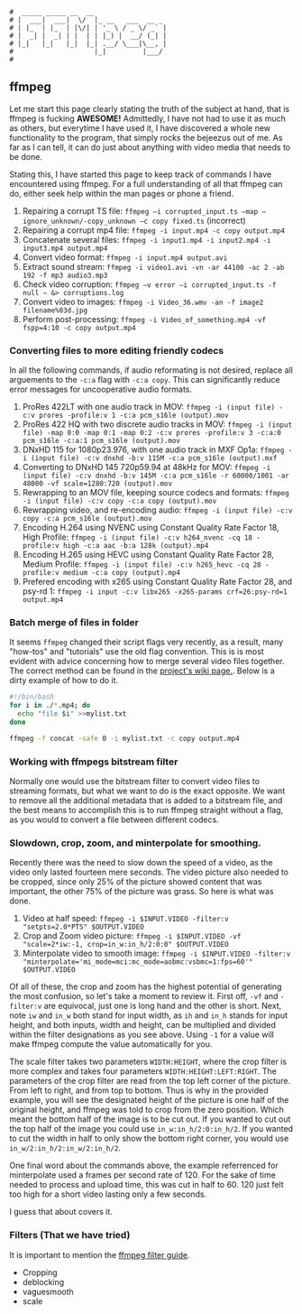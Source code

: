 ```text
#  _____ _____ __  __
# |  ___|  ___|  \/  |_ __   ___  __ _
# | |_  | |_  | |\/| | '_ \ / _ \/ _` |
# |  _| |  _| | |  | | |_) |  __/ (_| |
# |_|   |_|   |_|  |_| .__/ \___|\__, |
#                    |_|         |___/
#
```

## ffmpeg

Let me start this page clearly stating the truth of the subject at hand, that is ffmpeg is fucking __AWESOME!__ 
Admittedly, I have not had to use it as much as others, but everytime I have used it, I have discovered a
whole new functionality to the program, that simply rocks the bejeezus out of me. As far as I can tell, it can
do just about anything with video media that needs to be done. 

Stating this, I have started this page to keep track of commands I have encountered using ffmpeg. For a full
understanding of all that ffmpeg can do, either seek help within the man pages or phone a friend.

1. Repairing a corrupt TS file: `ffmpeg –i corrupted_input.ts –map –ignore_unknown/-copy_unknown –c copy fixed.ts` (incorrect)
2. Repairing a corrupt mp4 file: `ffmpeg -i input.mp4 -c copy output.mp4`
3. Concatenate several files: `ffmpeg -i input1.mp4 -i input2.mp4 -i input3.mp4 output.mp4`
4. Convert video format: `ffmpeg -i input.mp4 output.avi`
5. Extract sound stream: `ffmpeg -i video1.avi -vn -ar 44100 -ac 2 -ab 192 -f mp3 audio3.mp3`
6. Check video corruption: `ffmpeg –v error –i corrupted_input.ts -f null – &> corruptions.log`
7. Convert video to images: `ffmpeg -i Video_36.wmv -an -f image2 filename%03d.jpg`
8. Perform post-processing: `ffmpeg -i Video_of_something.mp4 -vf fspp=4:10 -c copy output.mp4`

### Converting files to more editing friendly codecs

In all the following commands, if audio reformating is not desired, replace all arguements to the `-c:a` flag
with `-c:a copy`. This can significantly reduce error messages for uncooperative audio formats.

1. ProRes 422LT with one audio track in MOV: `ffmpeg -i (input file) -c:v prores -profile:v 1 -c:a pcm_s16le (output).mov`
2. ProRes 422 HQ with two discrete audio tracks in MOV: `ffmpeg -i (input file) -map 0:0 -map 0:1 -map 0:2 -c:v prores -profile:v 3 -c:a:0 pcm_s16le -c:a:1 pcm_s16le (output).mov`
3. DNxHD 115 for 1080p23.976, with one audio track in MXF Op1a: `ffmpeg -i (input file) -c:v dnxhd -b:v 115M -c:a pcm_s16le (output).mxf`
4. Converting to DNxHD 145 720p59.94 at 48kHz for MOV: `ffmpeg -i (input file) -c:v dnxhd -b:v 145M -c:a pcm_s16le -r 60000/1001 -ar 48000 -vf scale=1280:720 (output).mov`
5. Rewrapping to an MOV file, keeping source codecs and formats: `ffmpeg -i (input file) -c:v copy -c:a copy (output).mov`
6. Rewrapping video, and re-encoding audio: `ffmpeg -i (input file) -c:v copy -c:a pcm_s16le (output).mov`
7. Encoding H.264 using NVENC using Constant Quality Rate Factor 18, High Profile: `ffmpeg -i (input file) -c:v h264_nvenc -cq 18 -profile:v high -c:a aac -b:a 128k (output).mp4`
8. Encoding H.265 using HEVC using Constant Quality Rate Factor 28, Medium Profile: `ffmpeg -i (input file) -c:v h265_hevc -cq 28 -profile:v medium -c:a copy (output).mp4`
9. Prefered encoding with x265 using Constant Quality Rate Factor 28, and psy-rd 1: `ffmpeg -i input -c:v libx265 -x265-params crf=26:psy-rd=1 output.mp4` 

### Batch merge of files in folder

It seems `ffmpeg` changed their script flags very recently, as a result, many "how-tos" and "tutorials" use
the old flag convention. This is is most evident with advice concerning how to merge several video files
together. The correct method can be found in the [project's wiki page.](https://trac.ffmpeg.org/wiki). Below
is a dirty example of how to do it.

```bash
#!/bin/bash
for i in ./*.mp4; do
  echo "file $i" >>mylist.txt
done

ffmpeg -f concat -safe 0 -i mylist.txt -c copy output.mp4
```

### Working with ffmpegs bitstream filter

Normally one would use the bitstream filter to convert video files to streaming formats, but what we
want to do is the exact opposite. We want to remove all the additional metadata that is added to a
bitstream file, and the best means to accomplish this is to run ffmpeg straight without a flag, as you would
to convert a file between different codecs. 

### Slowdown, crop, zoom, and minterpolate for smoothing.

Recently there was the need to slow down the speed of a video, as the video only lasted fourteen mere seconds.
The video picture also needed to be cropped, since only 25% of the picture showed content that was important,
the other 75% of the picture was grass. So here is what was done.

1. Video at half speed: `ffmpeg -i $INPUT.VIDEO -filter:v "setpts=2.0*PTS" $OUTPUT.VIDEO`
2. Crop and Zoom video picture: `ffmpeg -i $INPUT.VIDEO -vf "scale=2*iw:-1, crop=in_w:in_h/2:0:0" $OUTPUT.VIDEO`
3. Minterpolate video to smooth image: `ffmpeg -i $INPUT.VIDEO -filter:v "minterpolate='mi_mode=mci:mc_mode=aobmc:vsbmc=1:fps=60'" $OUTPUT.VIDEO`

Of all of these, the crop and zoom has the highest potential of generating the most confusion, so let's take a
moment to review it. First off, `-vf` and `-filter:v` are equivocal, just one is long hand and the other is short.
Next, note `iw` and `in_w` both stand for input width, as `ih` and `in_h` stands for input height, and both
inputs, width and height, can be multiplied and divided within the filter designations as you see above. Using
`-1` for a value will make ffmpeg compute the value automatically for you. 

The scale filter takes two parameters `WIDTH:HEIGHT`, where the crop filter is more complex and takes four
parameters `WIDTH:HEIGHT:LEFT:RIGHT`. The parameters of the crop filter are read from the top left corner of
the picture. From left to right, and from top to bottom. Thus is why in the provided example, you will see the
designated height of the picture is one half of the original height, and ffmpeg was told to crop from the zero
position. Which meant the bottom half of the image is to be cut out. If you wanted to cut out the top half of
the image you could use `in_w:in_h/2:0:in_h/2`. If you wanted to cut the width in half to only show the
bottom right corner, you would use `in_w/2:in_h/2:in_w/2:in_h/2`. 

One final word about the commands above, the example referrenced for minterpolate used a frames per second
rate of 120. For the sake of time needed to process and upload time, this was cut in half to 60. 120 just felt
too high for a short video lasting only a few seconds.

I guess that about covers it.

### Filters (That we have tried)

It is important to mention the [ffmpeg filter guide](https://trac.ffmpeg.org/wiki/FilteringGuide).

- Cropping
- deblocking
- vaguesmooth
- scale
